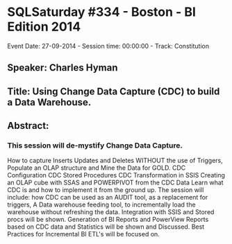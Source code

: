 # SQLSaturday #334 - Boston - BI Edition 2014
Event Date: 27-09-2014 - Session time: 00:00:00 - Track: Constitution
## Speaker: Charles Hyman
## Title: Using Change Data Capture (CDC) to build a Data Warehouse.
## Abstract:
### This session will de-mystify Change Data Capture.
How to capture Inserts Updates and Deletes WITHOUT the use of Triggers,
Populate an OLAP structure and Mine the Data for GOLD.
CDC Configuration
CDC Stored Procedures
CDC Transformation in SSIS
Creating an OLAP cube with SSAS and POWERPIVOT
from the CDC Data
Learn what CDC is and how to implement it from the ground up. The session will include: how CDC can be used as an AUDIT tool, as a replacement for triggers, A Data warehouse feeding tool, to incrementally load the warehouse without refreshing the data.
Integration with SSIS and Stored procs will be shown.  Generation of BI Reports and PowerView Reports based on CDC data and Statistics will be shown and Discussed.  Best Practices for Incremental BI ETL's will be focused on.
